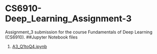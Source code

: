 # CS6910-Deep_Learning_Assignment-3
Assignment_3 submission for the course Fundamentals of Deep Learning (CS6910).
##Jupyter Notebook files
1. [A3_Q1toQ4.ipynb](https://github.com/maurya050/CS6910-Deep_Learning_Assignment-3/blob/main/A3_Q1toQ4.ipynb "Code for Question 1 to 4")
